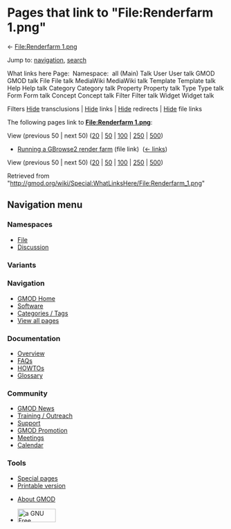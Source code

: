 <div id="mw-page-base" class="noprint">

</div>

<div id="mw-head-base" class="noprint">

</div>

<div id="content" class="mw-body" role="main">

<span id="top"></span>

<div id="mw-js-message" style="display:none;">

</div>



# <span dir="auto">Pages that link to "File:Renderfarm 1.png"</span>

<div id="bodyContent">

<div id="contentSub">

← [File:Renderfarm
1.png](/wiki/File:Renderfarm_1.png "File:Renderfarm 1.png")

</div>

<div id="jump-to-nav" class="mw-jump">

Jump to: [navigation](#mw-navigation), [search](#p-search)

</div>

<div id="mw-content-text">

What links here Page:  Namespace:  all (Main) Talk User User talk GMOD
GMOD talk File File talk MediaWiki MediaWiki talk Template Template talk
Help Help talk Category Category talk Property Property talk Type Type
talk Form Form talk Concept Concept talk Filter Filter talk Widget
Widget talk

Filters
[Hide](/mediawiki/index.php?title=Special:WhatLinksHere/File:Renderfarm_1.png&hidetrans=1 "Special:WhatLinksHere/File:Renderfarm 1.png")
transclusions \|
[Hide](/mediawiki/index.php?title=Special:WhatLinksHere/File:Renderfarm_1.png&hidelinks=1 "Special:WhatLinksHere/File:Renderfarm 1.png")
links \|
[Hide](/mediawiki/index.php?title=Special:WhatLinksHere/File:Renderfarm_1.png&hideredirs=1 "Special:WhatLinksHere/File:Renderfarm 1.png")
redirects \|
[Hide](/mediawiki/index.php?title=Special:WhatLinksHere/File:Renderfarm_1.png&hideimages=1 "Special:WhatLinksHere/File:Renderfarm 1.png")
file links

The following pages link to **[File:Renderfarm
1.png](/wiki/File:Renderfarm_1.png "File:Renderfarm 1.png")**:

View (previous 50 \| next 50)
([20](/mediawiki/index.php?title=Special:WhatLinksHere/File:Renderfarm_1.png&limit=20 "Special:WhatLinksHere/File:Renderfarm 1.png")
\|
[50](/mediawiki/index.php?title=Special:WhatLinksHere/File:Renderfarm_1.png&limit=50 "Special:WhatLinksHere/File:Renderfarm 1.png")
\|
[100](/mediawiki/index.php?title=Special:WhatLinksHere/File:Renderfarm_1.png&limit=100 "Special:WhatLinksHere/File:Renderfarm 1.png")
\|
[250](/mediawiki/index.php?title=Special:WhatLinksHere/File:Renderfarm_1.png&limit=250 "Special:WhatLinksHere/File:Renderfarm 1.png")
\|
[500](/mediawiki/index.php?title=Special:WhatLinksHere/File:Renderfarm_1.png&limit=500 "Special:WhatLinksHere/File:Renderfarm 1.png"))

- [Running a GBrowse2 render
  farm](/wiki/Running_a_GBrowse2_render_farm "Running a GBrowse2 render farm")
  (file link) ‎ <span class="mw-whatlinkshere-tools">([←
  links](/mediawiki/index.php?title=Special:WhatLinksHere&target=Running+a+GBrowse2+render+farm "Special:WhatLinksHere"))</span>

View (previous 50 \| next 50)
([20](/mediawiki/index.php?title=Special:WhatLinksHere/File:Renderfarm_1.png&limit=20 "Special:WhatLinksHere/File:Renderfarm 1.png")
\|
[50](/mediawiki/index.php?title=Special:WhatLinksHere/File:Renderfarm_1.png&limit=50 "Special:WhatLinksHere/File:Renderfarm 1.png")
\|
[100](/mediawiki/index.php?title=Special:WhatLinksHere/File:Renderfarm_1.png&limit=100 "Special:WhatLinksHere/File:Renderfarm 1.png")
\|
[250](/mediawiki/index.php?title=Special:WhatLinksHere/File:Renderfarm_1.png&limit=250 "Special:WhatLinksHere/File:Renderfarm 1.png")
\|
[500](/mediawiki/index.php?title=Special:WhatLinksHere/File:Renderfarm_1.png&limit=500 "Special:WhatLinksHere/File:Renderfarm 1.png"))

</div>

<div class="printfooter">

Retrieved from
"<http://gmod.org/wiki/Special:WhatLinksHere/File:Renderfarm_1.png>"

</div>

<div id="catlinks" class="catlinks catlinks-allhidden">

</div>

<div class="visualClear">

</div>

</div>

</div>

<div id="mw-navigation">

## Navigation menu

<div id="mw-head">



<div id="left-navigation">

<div id="p-namespaces" class="vectorTabs" role="navigation"
aria-labelledby="p-namespaces-label">

### Namespaces

- <span id="ca-nstab-image"><a href="/wiki/File:Renderfarm_1.png" accesskey="c"
  title="View the file page [c]">File</a></span>
- <span id="ca-talk"><a
  href="/mediawiki/index.php?title=File_talk:Renderfarm_1.png&amp;action=edit&amp;redlink=1"
  accesskey="t"
  title="Discussion about the content page [t]">Discussion</a></span>

</div>

<div id="p-variants" class="vectorMenu emptyPortlet" role="navigation"
aria-labelledby="p-variants-label">

### 

### Variants[](#)

<div class="menu">

</div>

</div>

</div>

<div id="right-navigation">





</div>



</div>

</div>

</div>

<div id="mw-panel">

<div id="p-logo" role="banner">

<a href="/wiki/Main_Page"
style="background-image: url(http://gmod.org/images/GMOD-cogs.png);"
title="Visit the main page"></a>

</div>

<div id="p-Navigation" class="portal" role="navigation"
aria-labelledby="p-Navigation-label">

### Navigation

<div class="body">

- <span id="n-GMOD-Home">[GMOD Home](/wiki/Main_Page)</span>
- <span id="n-Software">[Software](/wiki/GMOD_Components)</span>
- <span id="n-Categories-.2F-Tags">[Categories /
  Tags](/wiki/Categories)</span>
- <span id="n-View-all-pages">[View all
  pages](/wiki/Special:AllPages)</span>

</div>

</div>

<div id="p-Documentation" class="portal" role="navigation"
aria-labelledby="p-Documentation-label">

### Documentation

<div class="body">

- <span id="n-Overview">[Overview](/wiki/Overview)</span>
- <span id="n-FAQs">[FAQs](/wiki/Category:FAQ)</span>
- <span id="n-HOWTOs">[HOWTOs](/wiki/Category:HOWTO)</span>
- <span id="n-Glossary">[Glossary](/wiki/Glossary)</span>

</div>

</div>

<div id="p-Community" class="portal" role="navigation"
aria-labelledby="p-Community-label">

### Community

<div class="body">

- <span id="n-GMOD-News">[GMOD News](/wiki/GMOD_News)</span>
- <span id="n-Training-.2F-Outreach">[Training /
  Outreach](/wiki/Training_and_Outreach)</span>
- <span id="n-Support">[Support](/wiki/Support)</span>
- <span id="n-GMOD-Promotion">[GMOD
  Promotion](/wiki/GMOD_Promotion)</span>
- <span id="n-Meetings">[Meetings](/wiki/Meetings)</span>
- <span id="n-Calendar">[Calendar](/wiki/Calendar)</span>

</div>

</div>

<div id="p-tb" class="portal" role="navigation"
aria-labelledby="p-tb-label">

### Tools

<div class="body">

- <span id="t-specialpages"><a href="/wiki/Special:SpecialPages" accesskey="q"
  title="A list of all special pages [q]">Special pages</a></span>
- <span id="t-print"><a
  href="/mediawiki/index.php?title=Special:WhatLinksHere/File:Renderfarm_1.png&amp;printable=yes"
  rel="alternate" accesskey="p"
  title="Printable version of this page [p]">Printable version</a></span>

</div>

</div>

</div>

</div>

<div id="footer" role="contentinfo">

- <span id="footer-places-about">[About
  GMOD](/wiki/GMOD:About "GMOD:About")</span>

<!-- -->

- <span id="footer-copyrightico">[<img src="http://www.gnu.org/graphics/gfdl-logo-small.png" width="88"
  height="31" alt="a GNU Free Documentation License" />](http://www.gnu.org/licenses/fdl-1.3.html)</span>


<div style="clear:both">

</div>

</div>
